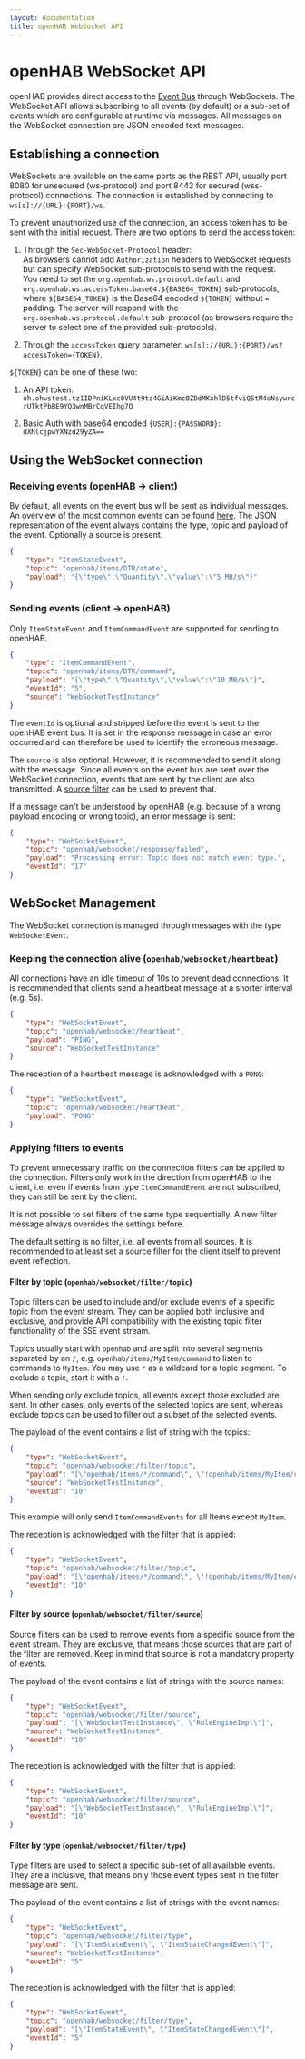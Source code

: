 ```yaml
---
layout: documentation
title: openHAB WebSocket API
---
```


# openHAB WebSocket API

openHAB provides direct access to the [Event Bus](../developer/utils/events.html) through WebSockets.
The WebSocket API allows subscribing to all events (by default) or a sub-set of events which are configurable at runtime via messages.
All messages on the WebSocket connection are JSON encoded text-messages.

## Establishing a connection

WebSockets are available on the same ports as the REST API, usually port 8080 for unsecured (ws-protocol) and port 8443 for secured (wss-protocol) connections.
The connection is established by connecting to `ws[s]://{URL}:{PORT}/ws`.

To prevent unauthorized use of the connection, an access token has to be sent with the initial request.
There are two options to send the access token:

1. Through the `Sec-WebSocket-Protocol` header:<br>
  As browsers cannot add `Authorization` headers to WebSocket requests but can specify WebSocket sub-protocols to send with the request.<br>
  You need to set the `org.openhab.ws.protocol.default` and `org.openhab.ws.accessToken.base64.${BASE64_TOKEN}` sub-protocols, where `${BASE64_TOKEN}` is the Base64 encoded `${TOKEN}` without `=` padding.
  The server will respond with the `org.openhab.ws.protocol.default` sub-protocol (as browsers require the server to select one of the provided sub-protocols).<br>

1. Through the `accessToken` query parameter: `ws[s]://{URL}:{PORT}/ws?accessToken={TOKEN}`.

`${TOKEN}` can be one of these two:

1. An API token: `oh.ohwstest.tz1IDPniKLxc0VU4t9tz4GiAiKmc0ZDdMKxhlD5tfviQStM4oNsywrcrUTktPbBE9YQ3wnMBrCqVEIhg7Q`

1. Basic Auth with base64 encoded `{USER}:{PASSWORD}`: `dXNlcjpwYXNzd29yZA==`

## Using the WebSocket connection

### Receiving events (openHAB -> client)

By default, all events on the event bus will be sent as individual messages.
An overview of the most common events can be found [here](../developer/utils/events.html#the-core-events).
The JSON representation of the event always contains the type, topic and payload of the event.
Optionally a source is present.

```json
{
    "type": "ItemStateEvent",
    "topic": "openhab/items/DTR/state",
    "payload": "{\"type\":\"Quantity\",\"value\":\"5 MB/s\"}"
}
```

### Sending events (client -> openHAB)

Only `ItemStateEvent` and `ItemCommandEvent` are supported for sending to openHAB.

```json
{
    "type": "ItemCommandEvent",
    "topic": "openhab/items/DTR/command",
    "payload": "{\"type\":\"Quantity\",\"value\":\"10 MB/s\"}",
    "eventId": "5",
    "source": "WebSocketTestInstance"
}
```

The `eventId` is optional and stripped before the event is sent to the openHAB event bus.
It is set in the response message in case an error occurred and can therefore be used to identify the erroneous message.

The `source` is also optional.
However, it is recommended to send it along with the message.
Since all events on the event bus are sent over the WebSocket connection, events that are sent by the client are also transmitted.
A [source filter](#filter-by-source-openhabwebsocketfiltersource) can be used to prevent that.

If a message can't be understood by openHAB (e.g. because of a wrong payload encoding or wrong topic), an error message is sent:

```json
{
    "type": "WebSocketEvent",
    "topic": "openhab/websocket/response/failed",
    "payload": "Processing error: Topic does not match event type.",
    "eventId": "17"
}
```

## WebSocket Management

The WebSocket connection is managed through messages with the type `WebSocketEvent`.

### Keeping the connection alive (`openhab/websocket/heartbeat`)

All connections have an idle timeout of 10s to prevent dead connections.
It is recommended that clients send a heartbeat message at a shorter interval (e.g. 5s).

```json
{
    "type": "WebSocketEvent",
    "topic": "openhab/websocket/heartbeat",
    "payload": "PING",
    "source": "WebSocketTestInstance"
}
```

The reception of a heartbeat message is acknowledged with a `PONG`:

```json
{
    "type": "WebSocketEvent",
    "topic": "openhab/websocket/heartbeat",
    "payload": "PONG"
}
```

### Applying filters to events

To prevent unnecessary traffic on the connection filters can be applied to the connection.
Filters only work in the direction from openHAB to the client, i.e. even if events from type `ItemCommandEvent` are not subscribed, they can still be sent by the client.

It is not possible to set filters of the same type sequentially.
A new filter message always overrides the settings before.

The default setting is no filter, i.e. all events from all sources.
It is recommended to at least set a source filter for the client itself to prevent event reflection.

#### Filter by topic (`openhab/websocket/filter/topic`)

Topic filters can be used to include and/or exclude events of a specific topic from the event stream.
They can be applied both inclusive and exclusive, and provide API compatibility with the existing topic filter functionality of the SSE event stream.

Topics usually start with `openhab` and are split into several segments separated by an `/`, e.g. `openhab/items/MyItem/command` to listen to commands to `MyItem`.
You may use `*` as a wildcard for a topic segment.
To exclude a topic, start it with a `!`.

When sending only exclude topics, all events except those excluded are sent.
In other cases, only events of the selected topics are sent, whereas exclude topics can be used to filter out a subset of the selected events.

The payload of the event contains a list of string with the topics:

```json
{
    "type": "WebSocketEvent",
    "topic": "openhab/websocket/filter/topic",
    "payload": "[\"openhab/items/*/command\", \"!openhab/items/MyItem/command\"]",
    "source": "WebSocketTestInstance",
    "eventId": "10"
}
```

This example will only send `ItemCommandEvents` for all Items except `MyItem`.

The reception is acknowledged with the filter that is applied:

```json
{
    "type": "WebSocketEvent",
    "topic": "openhab/websocket/filter/topic",
    "payload": "[\"openhab/items/*/command\", \"!openhab/items/MyItem/command\"]",
    "eventId": "10"
}
```

#### Filter by source (`openhab/websocket/filter/source`)

Source filters can be used to remove events from a specific source from the event stream.
They are exclusive, that means those sources that are part of the filter are removed.
Keep in mind that source is not a mandatory property of events.

The payload of the event contains a list of strings with the source names:

```json
{
    "type": "WebSocketEvent",
    "topic": "openhab/websocket/filter/source",
    "payload": "[\"WebSocketTestInstance\", \"RuleEngineImpl\"]",
    "source": "WebSocketTestInstance",
    "eventId": "10"
}
```

The reception is acknowledged with the filter that is applied:

```json
{
    "type": "WebSocketEvent",
    "topic": "openhab/websocket/filter/source",
    "payload": "[\"WebSocketTestInstance\", \"RuleEngineImpl\"]",
    "eventId": "10"
}
```

#### Filter by type (`openhab/websocket/filter/type`)

Type filters are used to select a specific sub-set of all available events.
They are a inclusive, that means only those event types sent in the filter message are sent.

The payload of the event contains a list of strings with the event names:

```json
{
    "type": "WebSocketEvent",
    "topic": "openhab/websocket/filter/type",
    "payload": "[\"ItemStateEvent\", \"ItemStateChangedEvent\"]",
    "source": "WebSocketTestInstance",
    "eventId": "5"
}
```

The reception is acknowledged with the filter that is applied:

```json
{
    "type": "WebSocketEvent",
    "topic": "openhab/websocket/filter/type",
    "payload": "[\"ItemStateEvent\", \"ItemStateChangedEvent\"]",
    "eventId": "5"
}
```
